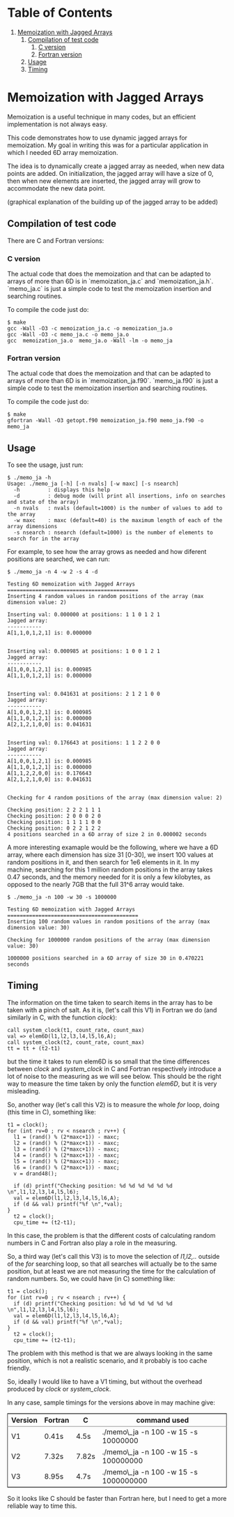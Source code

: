 
# Table of Contents

1.  [Memoization with Jagged Arrays](#orgb9ad14b)
    1.  [Compilation of test code](#org598f75d)
        1.  [C version](#orga171830)
        2.  [Fortran version](#org5a3ac63)
    2.  [Usage](#orgca15d34)
    3.  [Timing](#orgf05045c)



<a id="orgb9ad14b"></a>

# Memoization with Jagged Arrays

Memoization is a useful technique in many codes, but an efficient implementation
is not always easy.

This code demonstrates how to use dynamic jagged arrays for memoization. My goal
in writing this was for a particular application in which I needed 6D array
memoization.

The idea is to dynamically create a jagged array as needed, when new data points
are added. On initialization, the jagged array will have a size of 0, then when
new elements are inserted, the jagged array will grow to accommodate the new data
point. 

(graphical explanation of the building up of the jagged array to be added)


<a id="org598f75d"></a>

## Compilation of test code

There are C and Fortran versions:


<a id="orga171830"></a>

### C version

The actual code that does the memoization and that can be adapted to arrays of
more than 6D is in \`memoization\_ja.c\` and \`memoization\_ja.h\`. \`memo\_ja.c\` is
just a simple code to test the memoization insertion and searching routines.

To compile the code just do:

    $ make
    gcc -Wall -O3 -c memoization_ja.c -o memoization_ja.o
    gcc -Wall -O3 -c memo_ja.c -o memo_ja.o
    gcc  memoization_ja.o  memo_ja.o -Wall -lm -o memo_ja


<a id="org5a3ac63"></a>

### Fortran version

The actual code that does the memoization and that can be adapted to arrays of
more than 6D is in \`memoization\_ja.f90\`. \`memo\_ja.f90\` is
just a simple code to test the memoization insertion and searching routines.

To compile the code just do:

    $ make
    gfortran -Wall -O3 getopt.f90 memoization_ja.f90 memo_ja.f90 -o memo_ja


<a id="orgca15d34"></a>

## Usage

To see the usage, just run:

    $ ./memo_ja -h
    Usage: ./memo_ja [-h] [-n nvals] [-w maxc] [-s nsearch]
      -h         : displays this help
      -d         : debug mode (will print all insertions, info on searches and state of the array)
      -n nvals   : nvals (default=1000) is the number of values to add to the array
      -w maxc    : maxc (default=40) is the maximum length of each of the array dimensions
      -s nsearch : nsearch (default=1000) is the number of elements to search for in the array

For example, to see how the array grows as needed and how diferent positions are
searched, we can run:

    $ ./memo_ja -n 4 -w 2 -s 4 -d
    
    Testing 6D memoization with Jagged Arrays 
    ========================================== 
    Inserting 4 random values in random positions of the array (max dimension value: 2)
    
    Inserting val: 0.000000 at positions: 1 1 0 1 2 1
    Jagged array:
    ----------- 
    A[1,1,0,1,2,1] is: 0.000000 
    
    
    Inserting val: 0.000985 at positions: 1 0 0 1 2 1
    Jagged array:
    ----------- 
    A[1,0,0,1,2,1] is: 0.000985 
    A[1,1,0,1,2,1] is: 0.000000 
    
    
    Inserting val: 0.041631 at positions: 2 1 2 1 0 0
    Jagged array:
    ----------- 
    A[1,0,0,1,2,1] is: 0.000985 
    A[1,1,0,1,2,1] is: 0.000000 
    A[2,1,2,1,0,0] is: 0.041631 
    
    
    Inserting val: 0.176643 at positions: 1 1 2 2 0 0
    Jagged array:
    ----------- 
    A[1,0,0,1,2,1] is: 0.000985 
    A[1,1,0,1,2,1] is: 0.000000 
    A[1,1,2,2,0,0] is: 0.176643 
    A[2,1,2,1,0,0] is: 0.041631 
    
    
    Checking for 4 random positions of the array (max dimension value: 2)
    
    Checking position: 2 2 2 1 1 1 
    Checking position: 2 0 0 0 2 0 
    Checking position: 1 1 1 1 0 0 
    Checking position: 0 2 2 1 2 2 
    4 positions searched in a 6D array of size 2 in 0.000002 seconds

A more interesting examaple would be the following, where we have a 6D array,
where each dimension has size 31 [0-30], we insert 100 values at random
positions in it, and then search for 1e6 elements in it. In my machine,
searching for this 1 million random positions in the array takes 0.47 seconds,
and the memory needed for it is only a few kilobytes, as opposed to the nearly
7GB that the full 31^6 array would take.

    $ ./memo_ja -n 100 -w 30 -s 1000000
    
    Testing 6D memoization with Jagged Arrays 
    ========================================== 
    Inserting 100 random values in random positions of the array (max dimension value: 30)
    
    Checking for 1000000 random positions of the array (max dimension value: 30)
    
    1000000 positions searched in a 6D array of size 30 in 0.470221 seconds


<a id="orgf05045c"></a>

## Timing

The information on the time taken to search items in the array has to be taken
with a pinch of salt. As it is, (let's call this V1) in Fortran we do (and
similarly in C, with the function *clock*):

    call system_clock(t1, count_rate, count_max)
    val => elem6D(l1,l2,l3,l4,l5,l6,A);
    call system_clock(t2, count_rate, count_max)
    tt = tt + (t2-t1)

but the time it takes to run elem6D is so small that the time differences
between *clock* and *system\_clock* in C and Fortran respectively introduce a lot
of noise to the measuring as we will see below. This should be the right way to
measure the time taken by only the function *elem6D*, but it is very
misleading. 

So, another way (let's call this V2) is to measure the whole *for* loop, doing
(this time in C), something like:

    t1 = clock();
    for (int rv=0 ; rv < nsearch ; rv++) {
      l1 = (rand() % (2*maxc+1)) - maxc;
      l2 = (rand() % (2*maxc+1)) - maxc;
      l3 = (rand() % (2*maxc+1)) - maxc;
      l4 = (rand() % (2*maxc+1)) - maxc;
      l5 = (rand() % (2*maxc+1)) - maxc;
      l6 = (rand() % (2*maxc+1)) - maxc;
      v = drand48();
    
      if (d) printf("Checking position: %d %d %d %d %d %d \n",l1,l2,l3,l4,l5,l6);
      val = elem6D(l1,l2,l3,l4,l5,l6,A);
      if (d && val) printf("%f \n",*val); 
    }
      t2 = clock();
      cpu_time += (t2-t1);

In this case, the problem is that the different costs of calculating random
numbers in C and Fortran also play a role in the measuring.

So, a third way (let's call this V3) is to move the selection of *l1,l2,..*
outside of the *for* searching loop, so that all searches will actually be to
the same position, but at least we are not measuring the time for the
calculation of random numbers. So, we could have (in C) something like: 

    t1 = clock();
    for (int rv=0 ; rv < nsearch ; rv++) {
      if (d) printf("Checking position: %d %d %d %d %d %d \n",l1,l2,l3,l4,l5,l6);
      val = elem6D(l1,l2,l3,l4,l5,l6,A);
      if (d && val) printf("%f \n",*val); 
    }
      t2 = clock();
      cpu_time += (t2-t1);

The problem with this method is that we are always looking in the same position, which
is not a realistic scenario, and it probably is too cache friendly. 

So, ideally I would like to have a V1 timing, but without the overhead produced
by *clock* or *system\_clock*.

In any case, sample timings for the versions above in may machine give:

<table border="2" cellspacing="0" cellpadding="6" rules="groups" frame="hsides">


<colgroup>
<col  class="org-left" />

<col  class="org-left" />

<col  class="org-left" />

<col  class="org-left" />
</colgroup>
<thead>
<tr>
<th scope="col" class="org-left">Version</th>
<th scope="col" class="org-left">Fortran</th>
<th scope="col" class="org-left">C</th>
<th scope="col" class="org-left">command used</th>
</tr>
</thead>

<tbody>
<tr>
<td class="org-left">V1</td>
<td class="org-left">0.41s</td>
<td class="org-left">4.5s</td>
<td class="org-left">./memo\_ja -n 100 -w 15  -s 10000000</td>
</tr>


<tr>
<td class="org-left">V2</td>
<td class="org-left">7.32s</td>
<td class="org-left">7.82s</td>
<td class="org-left">./memo\_ja -n 100 -w 15  -s 100000000</td>
</tr>


<tr>
<td class="org-left">V3</td>
<td class="org-left">8.95s</td>
<td class="org-left">4.7s</td>
<td class="org-left">./memo\_ja -n 100 -w 15  -s 1000000000</td>
</tr>
</tbody>
</table>

So it looks like C should be faster than Fortran here, but I need to get a more
reliable way to time this. 

